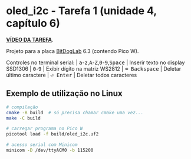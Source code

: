 # oled_i2c - Tarefa 1 (unidade 4, capítulo 6)

**[VÍDEO DA TAREFA](#TODO)**.

Projeto para a placa [BitDogLab](https://github.com/BitDogLab/BitDogLab) 6.3
(contendo Pico W).

Controles no terminal serial:
| <kbd>a</kbd>-<kbd>z</kbd>,<kbd>A</kbd>-<kbd>Z</kbd>,<kbd>0</kbd>-<kbd>9</kbd>,<kbd>Space</kbd> | Inserir texto no display SSD1306
| <kbd>0</kbd>-<kbd>9</kbd>  | Exibir dígito na matriz WS2812
| <kbd>⌫ Backspace</kbd>     | Deletar último caractere
| <kbd>⏎ Enter</kbd>         | Deletar todos caracteres

## Exemplo de utilização no Linux

```bash
# compilação
cmake -B build  # só precisa chamar cmake uma vez...
make -C build

# carregar programa no Pico W
picotool load -f build/oled_i2c.uf2

# acesso serial com Minicom
minicom -D /dev/ttyACM0 -b 115200
```

<!-- vim: set spelllang=pt_br: -->
